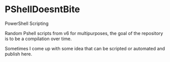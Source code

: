 # PShellDoesntBite
PowerShell Scripting

Random Pshell scripts from v6 for multipurposes, the goal of the repository is to be a compilation over time.

Sometimes I come up with some idea that can be scripted or automated and publish here.
